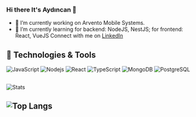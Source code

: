 ### Hi there It's Aydıncan 👋
- 🔭 I’m currently working on Arvento Mobile Systems.
- 🌱 I’m currently learning for backend: NodeJS, NestJS; for frontend: React, VueJS 
Connect with me on [LinkedIn](https://www.linkedin.com/in/ayd%C4%B1ncan-kalyoncu-045869163)

## 🔧 Technologies & Tools

![JavaScript](https://img.shields.io/badge/-JavaScript-black?style=flat-square&logo=javascript)
![Nodejs](https://img.shields.io/badge/-Nodejs-black?style=flat-square&logo=Node.js)
![React](https://img.shields.io/badge/-React-black?style=flat-square&logo=react)
![TypeScript](https://img.shields.io/badge/-TypeScript-007ACC?style=flat-square&logo=typescript)
![MongoDB](https://img.shields.io/badge/-MongoDB-black?style=flat-square&logo=mongodb)
![PostgreSQL](https://img.shields.io/badge/-PostgreSQL-336791?style=flat-square&logo=postgresql)

## 
![Stats](https://github-readme-stats.vercel.app/api?username=aydincankalyncu&count_private=true&show_icons=true&theme=tokyonight)

## ![Top Langs](https://github-readme-stats.vercel.app/api/top-langs/?username=aydincankalyncu&hide=TeX&layout=compact)
